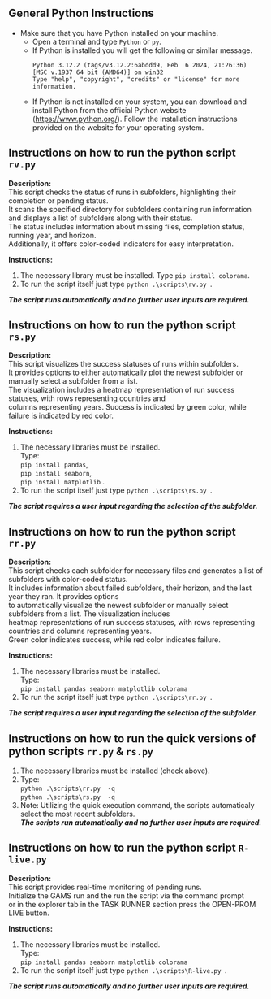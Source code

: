 ## General Python Instructions

- Make sure that you have Python installed on your machine.
    - Open a terminal and type `Python` or `py`.
    - If Python is installed you will get the following or similar message.
        ```
        Python 3.12.2 (tags/v3.12.2:6abddd9, Feb  6 2024, 21:26:36) [MSC v.1937 64 bit (AMD64)] on win32
        Type "help", "copyright", "credits" or "license" for more information.
        ```
    - If Python is not installed on your system, you can download and install Python from the official Python website (https://www.python.org/). Follow the installation instructions provided on the website for your operating system.

## Instructions on how to run the python script `rv.py`

**Description:**\
This script checks the status of runs in subfolders, highlighting their completion or pending status.\
It scans the specified directory for subfolders containing run information and displays a list of subfolders along with their status.\
The status includes information about missing files, completion status, running year, and horizon.\
Additionally, it offers color-coded indicators for easy interpretation.

**Instructions:**
1. The necessary library must be installed. Type `pip install colorama`.
2. To run the script itself just type `python .\scripts\rv.py `.

***The script runs automatically and no further user inputs are required.***

## Instructions on how to run the python script `rs.py`

**Description:**\
This script visualizes the success statuses of runs within subfolders.\
It provides options to either automatically plot the newest subfolder or manually select a subfolder from a list.\
The visualization includes a heatmap representation of run success statuses, with rows representing countries and\
columns representing years. Success is indicated by green color, while failure is indicated by red color.

**Instructions:**
1. The necessary libraries must be installed.\
    Type:\
          `pip install pandas`,\
          `pip install seaborn`,\
          `pip install matplotlib` .
2. To run the script itself just type `python .\scripts\rs.py `.

***The script requires a user input regarding the selection of the subfolder.***

## Instructions on how to run the python script `rr.py`

**Description:**\
This script checks each subfolder for necessary files and generates a list of subfolders with color-coded status.\
It includes information about failed subfolders, their horizon, and the last year they ran. It provides options\
to automatically visualize the newest subfolder or manually select subfolders from a list. The visualization includes\
heatmap representations of run success statuses, with rows representing countries and columns representing years.\
Green color indicates success, while red color indicates failure.

**Instructions:**
1. The necessary libraries must be installed.\
    Type:\
            `pip install pandas seaborn matplotlib colorama`
2. To run the script itself just type `python .\scripts\rr.py `.

***The script requires a user input regarding the selection of the subfolder.***


## Instructions on how to run the quick versions of python scripts `rr.py` & `rs.py`

1. The necessary libraries must be installed (check above).
2. Type: \
        `python .\scripts\rr.py  -q`\
        `python .\scripts\rs.py  -q`
3. Note: Utilizing the quick execution command, the scripts automaticaly select the most recent subfolders. \
***The scripts run automatically and no further user inputs are required.***

## Instructions on how to run the python script `R-live.py`

**Description:**\
This script provides real-time monitoring of pending runs. \
 Initialize the GAMS run and the run the script via the command prompt\
 or in the explorer tab in the TASK RUNNER section press the OPEN-PROM LIVE button.

 **Instructions:**
1. The necessary libraries must be installed.\
    Type:\
            `pip install pandas seaborn matplotlib colorama`
2. To run the script itself just type `python .\scripts\R-live.py `.

***The script runs automatically and no further user inputs are required.***